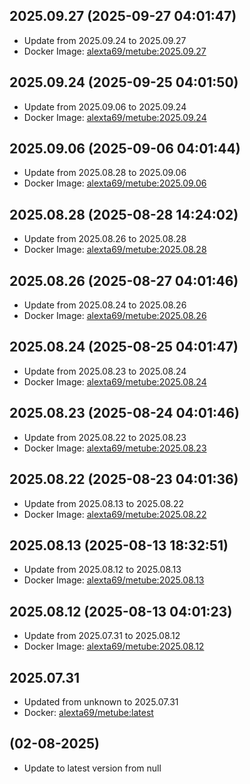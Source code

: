 ## 2025.09.27 (2025-09-27 04:01:47)
- Update from 2025.09.24 to 2025.09.27
- Docker Image: [alexta69/metube:2025.09.27](https://hub.docker.com/r/alexta69/metube/tags)

## 2025.09.24 (2025-09-25 04:01:50)
- Update from 2025.09.06 to 2025.09.24
- Docker Image: [alexta69/metube:2025.09.24](https://hub.docker.com/r/alexta69/metube/tags)

## 2025.09.06 (2025-09-06 04:01:44)
- Update from 2025.08.28 to 2025.09.06
- Docker Image: [alexta69/metube:2025.09.06](https://hub.docker.com/r/alexta69/metube/tags)

## 2025.08.28 (2025-08-28 14:24:02)
- Update from 2025.08.26 to 2025.08.28
- Docker Image: [alexta69/metube:2025.08.28](https://hub.docker.com/r/alexta69/metube/tags)

## 2025.08.26 (2025-08-27 04:01:46)
- Update from 2025.08.24 to 2025.08.26
- Docker Image: [alexta69/metube:2025.08.26](https://hub.docker.com/r/alexta69/metube/tags)

## 2025.08.24 (2025-08-25 04:01:47)
- Update from 2025.08.23 to 2025.08.24
- Docker Image: [alexta69/metube:2025.08.24](https://hub.docker.com/r/alexta69/metube/tags)

## 2025.08.23 (2025-08-24 04:01:46)
- Update from 2025.08.22 to 2025.08.23
- Docker Image: [alexta69/metube:2025.08.23](https://hub.docker.com/r/alexta69/metube/tags)

## 2025.08.22 (2025-08-23 04:01:36)
- Update from 2025.08.13 to 2025.08.22
- Docker Image: [alexta69/metube:2025.08.22](https://hub.docker.com/r/alexta69/metube/tags)

## 2025.08.13 (2025-08-13 18:32:51)
- Update from 2025.08.12 to 2025.08.13
- Docker Image: [alexta69/metube:2025.08.13](https://hub.docker.com/r/alexta69/metube/tags)

## 2025.08.12 (2025-08-13 04:01:23)
- Update from 2025.07.31 to 2025.08.12
- Docker Image: [alexta69/metube:2025.08.12](https://hub.docker.com/r/alexta69/metube/tags)

## 2025.07.31
- Updated from unknown to 2025.07.31
- Docker: [alexta69/metube:latest](alexta69/pkgs/container/metube:latest/tags)


##  (02-08-2025)
- Update to latest version from null

